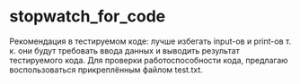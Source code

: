 # stopwatch_for_code
Рекомендация в тестируемом коде: лучше избегать input-ов и print-ов
т. к. они будут требовать ввода данных и выводить результат тестируемого кода.
Для проверки работоспособности кода, предлагаю воспользоваться прикреплённым файлом test.txt. 
